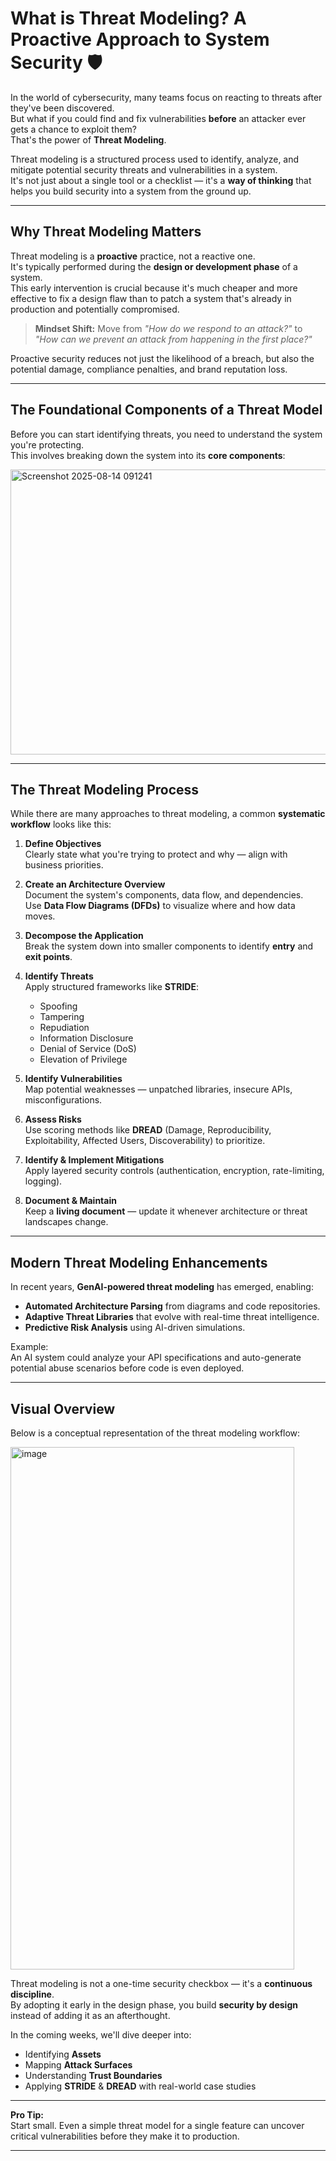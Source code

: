 # What is Threat Modeling? A Proactive Approach to System Security 🛡️

In the world of cybersecurity, many teams focus on reacting to threats after they've been discovered.  
But what if you could find and fix vulnerabilities **before** an attacker ever gets a chance to exploit them?  
That's the power of **Threat Modeling**.

Threat modeling is a structured process used to identify, analyze, and mitigate potential security threats and vulnerabilities in a system.  
It's not just about a single tool or a checklist — it's a **way of thinking** that helps you build security into a system from the ground up.

---

## Why Threat Modeling Matters

Threat modeling is a **proactive** practice, not a reactive one.  
It's typically performed during the **design or development phase** of a system.  
This early intervention is crucial because it's much cheaper and more effective to fix a design flaw than to patch a system that's already in production and potentially compromised.

> **Mindset Shift:** Move from *"How do we respond to an attack?"* to *"How can we prevent an attack from happening in the first place?"*

Proactive security reduces not just the likelihood of a breach, but also the potential damage, compliance penalties, and brand reputation loss.

---

## The Foundational Components of a Threat Model

Before you can start identifying threats, you need to understand the system you're protecting.  
This involves breaking down the system into its **core components**:

<img width="1542" height="456" alt="Screenshot 2025-08-14 091241" src="https://github.com/user-attachments/assets/0deb96d9-202b-46b4-ae74-ce7af8a182c1" />



---

## The Threat Modeling Process

While there are many approaches to threat modeling, a common **systematic workflow** looks like this:

1. **Define Objectives**  
   Clearly state what you're trying to protect and why — align with business priorities.

2. **Create an Architecture Overview**  
   Document the system's components, data flow, and dependencies.  
   Use **Data Flow Diagrams (DFDs)** to visualize where and how data moves.

3. **Decompose the Application**  
   Break the system down into smaller components to identify **entry** and **exit points**.

4. **Identify Threats**  
   Apply structured frameworks like **STRIDE**:  
   - Spoofing  
   - Tampering  
   - Repudiation  
   - Information Disclosure  
   - Denial of Service (DoS)  
   - Elevation of Privilege  

5. **Identify Vulnerabilities**  
   Map potential weaknesses — unpatched libraries, insecure APIs, misconfigurations.

6. **Assess Risks**  
   Use scoring methods like **DREAD** (Damage, Reproducibility, Exploitability, Affected Users, Discoverability) to prioritize.

7. **Identify & Implement Mitigations**  
   Apply layered security controls (authentication, encryption, rate-limiting, logging).

8. **Document & Maintain**  
   Keep a **living document** — update it whenever architecture or threat landscapes change.

---

## Modern Threat Modeling Enhancements

In recent years, **GenAI-powered threat modeling** has emerged, enabling:
- **Automated Architecture Parsing** from diagrams and code repositories.
- **Adaptive Threat Libraries** that evolve with real-time threat intelligence.
- **Predictive Risk Analysis** using AI-driven simulations.

Example:  
An AI system could analyze your API specifications and auto-generate potential abuse scenarios before code is even deployed.

---

## Visual Overview

Below is a conceptual representation of the threat modeling workflow:

<img width="454" height="836" alt="image" src="https://github.com/user-attachments/assets/c2922aea-eb9a-42c2-8448-0c0cdf1770fe" />


Threat modeling is not a one-time security checkbox — it's a **continuous discipline**.  
By adopting it early in the design phase, you build **security by design** instead of adding it as an afterthought.

In the coming weeks, we'll dive deeper into:
- Identifying **Assets**
- Mapping **Attack Surfaces**
- Understanding **Trust Boundaries**
- Applying **STRIDE** & **DREAD** with real-world case studies

---

**Pro Tip:**  
Start small. Even a simple threat model for a single feature can uncover critical vulnerabilities before they make it to production.

---



